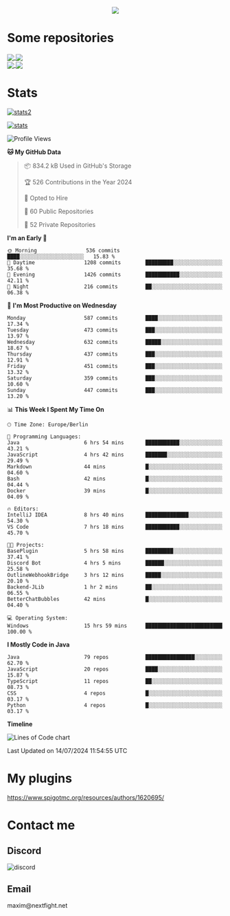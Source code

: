 <p align="center">
  <a href="https://github.com/max1mde">
    <img src="https://readme-typing-svg.demolab.com?font=Permanent+Marker&size=30&duration=4600&color=8C63F7&center=true&multiline=true&random=false&width=749&height=105&lines=0JfQtNGALg;My+name+is+Maxim" /></a>
</p>

<div align="left">

<h1>Some repositories</h1>
<a href="https://github.com/max1mde/FancyPhysics">
  <img align="center" src="https://denvercoder1-github-readme-stats.vercel.app/api/pin/?username=max1mde&repo=FancyPhysics&theme=react&bg_color=1F222E&title_color=8C63F7&hide_border=true&icon_color=F8D866&show_icons=true" />
</a>
<a href="https://github.com/NextFightNetwork/NextApply">
  <img align="center" src="https://denvercoder1-github-readme-stats.vercel.app/api/pin/?username=NextFightNetwork&repo=NextApply&theme=react&bg_color=1F222E&title_color=8C63F7&hide_border=true&icon_color=F8D866&show_icons=true" />
</a>
<br>
<a href="https://github.com/max1mde/HologramAPI">
  <img align="center" src="https://denvercoder1-github-readme-stats.vercel.app/api/pin/?username=max1mde&repo=HologramAPI&theme=react&bg_color=1F222E&title_color=8C63F7&hide_border=true&icon_color=F8D866&show_icons=true" />
</a>
<a href="https://github.com/max1mde/RadioBot">
  <img align="center" src="https://denvercoder1-github-readme-stats.vercel.app/api/pin/?username=max1mde&repo=RadioBot&theme=react&bg_color=1F222E&title_color=8C63F7&hide_border=true&icon_color=F8D866&show_icons=true" />
</a>


<h1>Stats</h1>
<p>
  <a href="https://github.com/max1mde">
    <img src="https://github-readme-stats.vercel.app/api/top-langs/?username=max1mde&layout=compact&theme=tokyonight&show_icons=true" alt="stats2" /></a>
</p>
<p>
  <a href="https://github.com/max1mde">
    <img src="https://github-readme-stats.vercel.app/api?username=max1mde&theme=tokyonight&show_icons=true&layout=compact" alt="stats" /></a>
</p>
</div>

<!--START_SECTION:waka-->
![Profile Views](http://img.shields.io/badge/Profile%20Views-0-blue)

**🐱 My GitHub Data** 

> 📦 834.2 kB Used in GitHub's Storage 
 > 
> 🏆 526 Contributions in the Year 2024
 > 
> 💼 Opted to Hire
 > 
> 📜 60 Public Repositories 
 > 
> 🔑 52 Private Repositories 
 > 
**I'm an Early 🐤** 

```text
🌞 Morning                536 commits         ████░░░░░░░░░░░░░░░░░░░░░   15.83 % 
🌆 Daytime                1208 commits        █████████░░░░░░░░░░░░░░░░   35.68 % 
🌃 Evening                1426 commits        ███████████░░░░░░░░░░░░░░   42.11 % 
🌙 Night                  216 commits         ██░░░░░░░░░░░░░░░░░░░░░░░   06.38 % 
```
📅 **I'm Most Productive on Wednesday** 

```text
Monday                   587 commits         ████░░░░░░░░░░░░░░░░░░░░░   17.34 % 
Tuesday                  473 commits         ███░░░░░░░░░░░░░░░░░░░░░░   13.97 % 
Wednesday                632 commits         █████░░░░░░░░░░░░░░░░░░░░   18.67 % 
Thursday                 437 commits         ███░░░░░░░░░░░░░░░░░░░░░░   12.91 % 
Friday                   451 commits         ███░░░░░░░░░░░░░░░░░░░░░░   13.32 % 
Saturday                 359 commits         ███░░░░░░░░░░░░░░░░░░░░░░   10.60 % 
Sunday                   447 commits         ███░░░░░░░░░░░░░░░░░░░░░░   13.20 % 
```


📊 **This Week I Spent My Time On** 

```text
🕑︎ Time Zone: Europe/Berlin

💬 Programming Languages: 
Java                     6 hrs 54 mins       ███████████░░░░░░░░░░░░░░   43.21 % 
JavaScript               4 hrs 42 mins       ███████░░░░░░░░░░░░░░░░░░   29.49 % 
Markdown                 44 mins             █░░░░░░░░░░░░░░░░░░░░░░░░   04.60 % 
Bash                     42 mins             █░░░░░░░░░░░░░░░░░░░░░░░░   04.44 % 
Docker                   39 mins             █░░░░░░░░░░░░░░░░░░░░░░░░   04.09 % 

🔥 Editors: 
IntelliJ IDEA            8 hrs 40 mins       ██████████████░░░░░░░░░░░   54.30 % 
VS Code                  7 hrs 18 mins       ███████████░░░░░░░░░░░░░░   45.70 % 

🐱‍💻 Projects: 
BasePlugin               5 hrs 58 mins       █████████░░░░░░░░░░░░░░░░   37.41 % 
Discord Bot              4 hrs 5 mins        ██████░░░░░░░░░░░░░░░░░░░   25.58 % 
OutlineWebhookBridge     3 hrs 12 mins       █████░░░░░░░░░░░░░░░░░░░░   20.10 % 
Backend-JLib             1 hr 2 mins         ██░░░░░░░░░░░░░░░░░░░░░░░   06.55 % 
BetterChatBubbles        42 mins             █░░░░░░░░░░░░░░░░░░░░░░░░   04.40 % 

💻 Operating System: 
Windows                  15 hrs 59 mins      █████████████████████████   100.00 % 
```

**I Mostly Code in Java** 

```text
Java                     79 repos            ████████████████░░░░░░░░░   62.70 % 
JavaScript               20 repos            ████░░░░░░░░░░░░░░░░░░░░░   15.87 % 
TypeScript               11 repos            ██░░░░░░░░░░░░░░░░░░░░░░░   08.73 % 
CSS                      4 repos             █░░░░░░░░░░░░░░░░░░░░░░░░   03.17 % 
Python                   4 repos             █░░░░░░░░░░░░░░░░░░░░░░░░   03.17 % 
```



**Timeline**

![Lines of Code chart](https://raw.githubusercontent.com/max1mde/max1mde/main/assets/bar_graph.png)


 Last Updated on 14/07/2024 11:54:55 UTC
<!--END_SECTION:waka-->

# My plugins
https://www.spigotmc.org/resources/authors/1620695/

<h1>Contact me</h1>

<h2>Discord</h2>  
<img src="https://lanyard.cnrad.dev/api/759334613335670805" alt="discord">

<h2>Email</h2>  
maxim@nextfight.net


